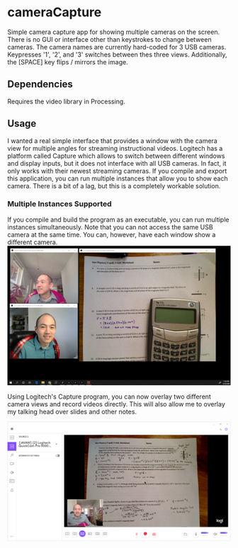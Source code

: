 # cameraCapture
Simple camera capture app for showing multiple cameras on the screen. There is no GUI or interface other than keystrokes to change between cameras. The camera names are currently hard-coded for 3 USB cameras. Keypresses '1', '2', and '3' switches between thes three views. Additionally, the [SPACE] key flips / mirrors the image. 

## Dependencies

Requires the video library in Processing.

## Usage
I wanted a real simple interface that provides a window with the camera view for multiple angles for streaming instructional videos. Logitech has a platform called Capture which allows to switch between different windows and display inputs, but it does not interface with all USB cameras. In fact, it only works with their newest streaming cameras. If you compile and export this application, you can run multiple instances that allow you to show each camera. There is a bit of a lag, but this is a completely workable solution.

### Multiple Instances Supported
If you compile and build the program as an executable, you can run multiple instances simultaneously. Note that you can not access the same USB camera at the same time. You can, however, have each window show a different camera.
![Desktop Screenshot](Snag_c5f36a.png)

Using Logitech's Capture program, you can now overlay two different camera views and record videos directly. This will also allow me to overlay my talking head over slides and other notes.

![Desktop Screenshot](2020-03-25_14-58-18.png)
